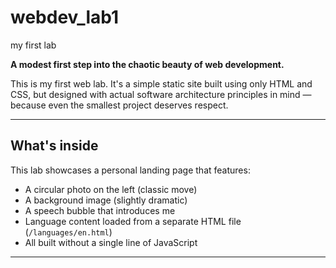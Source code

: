 # webdev_lab1

my first lab

**A modest first step into the chaotic beauty of web development.**

This is my first web lab. It's a simple static site built using only HTML and CSS, but designed with actual software architecture principles in mind — because even the smallest project deserves respect.

---

## What's inside

This lab showcases a personal landing page that features:

- A circular photo on the left (classic move)
- A background image (slightly dramatic)
- A speech bubble that introduces me
- Language content loaded from a separate HTML file (`/languages/en.html`)
- All built without a single line of JavaScript

---